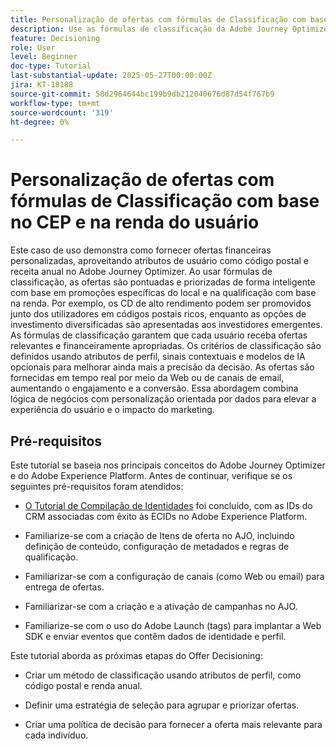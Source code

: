 ```yaml
---
title: Personalização de ofertas com fórmulas de Classificação com base no CEP e na renda do usuário
description: Use as fórmulas de classificação da Adobe Journey Optimizer para fornecer dinamicamente as ofertas financeiras mais relevantes, adaptadas ao CEP e nível de renda de cada usuário, visando maior engajamento e personalização mais inteligente.
feature: Decisioning
role: User
level: Beginner
doc-type: Tutorial
last-substantial-update: 2025-05-27T00:00:00Z
jira: KT-18188
source-git-commit: 58d2964644bc199b9db212040676d87d54f767b9
workflow-type: tm+mt
source-wordcount: '319'
ht-degree: 0%

---
```


# Personalização de ofertas com fórmulas de Classificação com base no CEP e na renda do usuário

Este caso de uso demonstra como fornecer ofertas financeiras personalizadas, aproveitando atributos de usuário como código postal e receita anual no Adobe Journey Optimizer. Ao usar fórmulas de classificação, as ofertas são pontuadas e priorizadas de forma inteligente com base em promoções específicas do local e na qualificação com base na renda. Por exemplo, os CD de alto rendimento podem ser promovidos junto dos utilizadores em códigos postais ricos, enquanto as opções de investimento diversificadas são apresentadas aos investidores emergentes. As fórmulas de classificação garantem que cada usuário receba ofertas relevantes e financeiramente apropriadas. Os critérios de classificação são definidos usando atributos de perfil, sinais contextuais e modelos de IA opcionais para melhorar ainda mais a precisão da decisão. As ofertas são fornecidas em tempo real por meio da Web ou de canais de email, aumentando o engajamento e a conversão. Essa abordagem combina lógica de negócios com personalização orientada por dados para elevar a experiência do usuário e o impacto do marketing.

## Pré-requisitos

Este tutorial se baseia nos principais conceitos do Adobe Journey Optimizer e do Adobe Experience Platform. Antes de continuar, verifique se os seguintes pré-requisitos foram atendidos:

* [O Tutorial de Compilação de Identidades](https://experienceleague.adobe.com/pt-br/docs/journey-optimizer-learn/tutorial-on-identity-stitching-in-aep/introduction) foi concluído, com as IDs do CRM associadas com êxito às ECIDs no Adobe Experience Platform.

* Familiarize-se com a criação de Itens de oferta no AJO, incluindo definição de conteúdo, configuração de metadados e regras de qualificação.

* Familiarizar-se com a configuração de canais (como Web ou email) para entrega de ofertas.

* Familiarizar-se com a criação e a ativação de campanhas no AJO.

* Familiarize-se com o uso do Adobe Launch (tags) para implantar a Web SDK e enviar eventos que contêm dados de identidade e perfil.

Este tutorial aborda as próximas etapas do Offer Decisioning:

* Criar um método de classificação usando atributos de perfil, como código postal e renda anual.

* Definir uma estratégia de seleção para agrupar e priorizar ofertas.

* Criar uma política de decisão para fornecer a oferta mais relevante para cada indivíduo.


